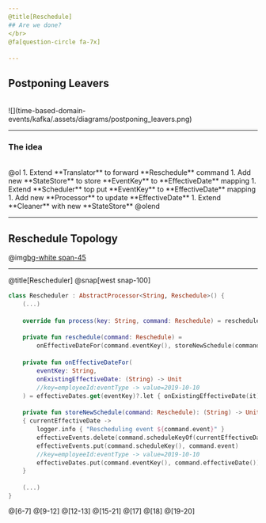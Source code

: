 ```yaml
---
@title[Reschedule]
## Are we done?
</br>
@fa[question-circle fa-7x]

---
```

## Postponing Leavers
</br>
![](time-based-domain-events/kafka/.assets/diagrams/postponing_leavers.png)

---
### The idea
</br>
@ol
1. Extend **Translator** to forward **Reschedule** command
1. Add new **StateStore** to store **EventKey** to **EffectiveDate** mapping
1. Extend **Scheduler** top put **EventKey** to **EffectiveDate** mapping
1. Add new **Processor** to update **EffectiveDate**
1. Extend **Cleaner** with new **StateStore**
@olend

---
## Reschedule Topology
@img[bg-white span-45](time-based-domain-events/kafka/.assets/img/reschedule_topology.png)


---
@title[Rescheduler]
@snap[west snap-100]

```kotlin
class Rescheduler : AbstractProcessor<String, Reschedule>() {
    (...)
  
    override fun process(key: String, command: Reschedule) = reschedule(command)

    private fun reschedule(command: Reschedule) =
        onEffectiveDateFor(command.eventKey(), storeNewSchedule(command))
        
    private fun onEffectiveDateFor(
        eventKey: String,
        onExistingEffectiveDate: (String) -> Unit
        //key=employeeId:eventType -> value=2019-10-10
    ) = effectiveDates.get(eventKey)?.let { onExistingEffectiveDate(it) }

    private fun storeNewSchedule(command: Reschedule): (String) -> Unit = 
    { currentEffectiveDate ->
        logger.info { "Rescheduling event ${command.event}" }
        effectiveEvents.delete(command.scheduleKeyOf(currentEffectiveDate))
        effectiveEvents.put(command.scheduleKey(), command.event)
        //key=employeeId:eventType -> value=2019-10-10
        effectiveDates.put(command.eventKey(), command.effectiveDate())
    }

    (...)
}
```
@[6-7]
@[9-12]
@[12-13]
@[15-21]
@[17]
@[18]
@[19-20]
